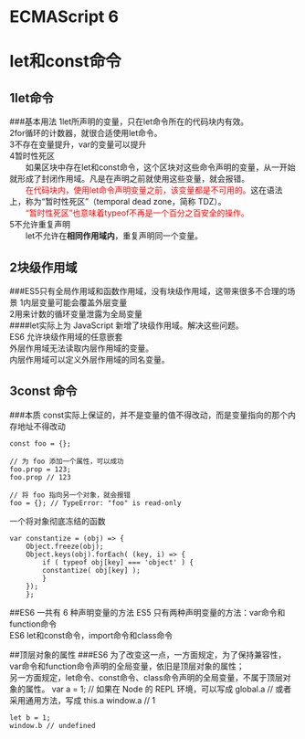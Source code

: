 # ECMAScript 6
# let和const命令
## 1let命令
###基本用法
1let所声明的变量，只在let命令所在的代码块内有效。<br />
2for循环的计数器，就很合适使用let命令。<br />
3不存在变量提升，var的变量可以提升<br />
4暂时性死区<br />
&emsp;&emsp;如果区块中存在let和const命令，这个区块对这些命令声明的变量，从一开始就形成了封闭作用域。凡是在声明之前就使用这些变量，就会报错。<br />
&emsp;&emsp;<font color=red>在代码块内，使用let命令声明变量之前，该变量都是不可用的。</font>这在语法上，称为“暂时性死区”（temporal dead zone，简称 TDZ）。<br />
&emsp;&emsp;<font color=red>“暂时性死区”也意味着typeof不再是一个百分之百安全的操作。</font><br />
5不允许重复声明<br />
&emsp;&emsp;let不允许在**相同作用域内**，重复声明同一个变量。


## 2块级作用域
###ES5只有全局作用域和函数作用域，没有块级作用域，这带来很多不合理的场景
1内层变量可能会覆盖外层变量<br />
2用来计数的循环变量泄露为全局变量<br />
####let实际上为 JavaScript 新增了块级作用域。解决这些问题。<br />ES6 允许块级作用域的任意嵌套<br />外层作用域无法读取内层作用域的变量。<br />内层作用域可以定义外层作用域的同名变量。

## 3const 命令
###本质
const实际上保证的，并不是变量的值不得改动，而是变量指向的那个内存地址不得改动<br />
	
	const foo = {};

	// 为 foo 添加一个属性，可以成功
	foo.prop = 123;
	foo.prop // 123

	// 将 foo 指向另一个对象，就会报错
	foo = {}; // TypeError: "foo" is read-only
    
一个将对象彻底冻结的函数
	
	var constantize = (obj) => {
  		Object.freeze(obj);
  		Object.keys(obj).forEach( (key, i) => {
    		if ( typeof obj[key] === 'object' ) {
      		constantize( obj[key] );
    		}
  		});
		};

##ES6 一共有 6 种声明变量的方法
ES5 只有两种声明变量的方法：var命令和function命令<br />
ES6 let和const命令，import命令和class命令

##顶层对象的属性 
###ES6 为了改变这一点，一方面规定，为了保持兼容性，var命令和function命令声明的全局变量，依旧是顶层对象的属性；<br />另一方面规定，let命令、const命令、class命令声明的全局变量，不属于顶层对象的属性。
	var a = 1;
	// 如果在 Node 的 REPL 环境，可以写成 global.a
	// 或者采用通用方法，写成 this.a
	window.a // 1

	let b = 1;
	window.b // undefined